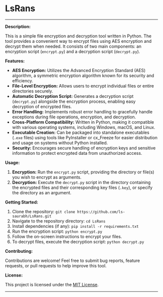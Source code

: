 # LsRans
---

**Description:**

This is a simple file encryption and decryption tool written in Python. The tool provides a convenient way to encrypt files using AES encryption and decrypt them when needed. It consists of two main components: an encryption script (`encrypt.py`) and a decryption script (`decrypt.py`).

**Features:**

- **AES Encryption:** Utilizes the Advanced Encryption Standard (AES) algorithm, a symmetric encryption algorithm known for its security and efficiency.
- **File-Level Encryption:** Allows users to encrypt individual files or entire directories securely.
- **Automatic Decryption Script:** Generates a decryption script (`decrypt.py`) alongside the encryption process, enabling easy decryption of encrypted files.
- **Error Handling:** Implements robust error handling to gracefully handle exceptions during file operations, encryption, and decryption.
- **Cross-Platform Compatibility:** Written in Python, making it compatible with various operating systems, including Windows, macOS, and Linux.
- **Executable Creation:** Can be packaged into standalone executables (`.exe` files) using tools like PyInstaller or cx_Freeze for easier distribution and usage on systems without Python installed.
- **Security:** Encourages secure handling of encryption keys and sensitive information to protect encrypted data from unauthorized access.

**Usage:**

1. **Encryption:** Run the `encrypt.py` script, providing the directory or file(s) you wish to encrypt as arguments.
2. **Decryption:** Execute the `decrypt.py` script in the directory containing the encrypted files and their corresponding key files (`.key`), or specify the directory as an argument.

**Getting Started:**

1. Clone the repository: `git clone https://github.com/ls-saurabh/LsRans.git`
2. Navigate to the repository directory: `cd LsRans`
3. Install dependencies (if any): `pip install -r requirements.txt`
4. Run the encryption script: `python encrypt.py`
5. Follow the on-screen instructions to encrypt your files.
6. To decrypt files, execute the decryption script: `python decrypt.py`

**Contributing:**

Contributions are welcome! Feel free to submit bug reports, feature requests, or pull requests to help improve this tool.

**License:**

This project is licensed under the [MIT License](LICENSE).

---

